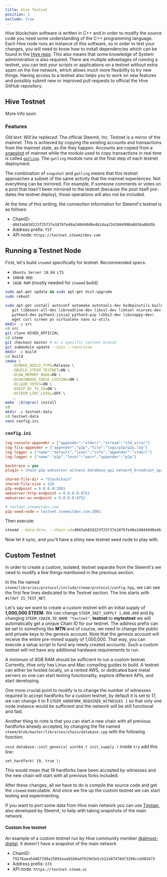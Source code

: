 ```yaml
---
title: Hive Testnet
position: 3
exclude: true
---
```


Hive blockchain software is written in C++ and in order to modify the source code you need some understanding of the C++ programming language. Each Hive node runs an instance of this software, so in order to test your changes, you will need to know how to install dependencies which can be found in the [Hive repo](https://github.com/steemit/steem/blob/master/doc/building.md). This also means that some knowledge of System administration is also required. There are multiple advantages of running a testnet, you can test your scripts or applications on a testnet without extra spam on the live network, which allows much more flexibility to try new things. Having access to a testnet also helps you to work on new features and possibly submit new or improved pull requests to official the Hive GitHub repository.

## Hive Testnet

More info soon


### Features

*Old text: Will be replaced:*
The official Steemit, Inc. Testnet is a mirror of the mainnet.  This is achieved by copying the existing accounts and transactions from the mainnet state, as the they happen.  Accounts are copied from a [snapshot](https://github.com/steemit/tinman#taking-a-snapshot) of mainnet while the module used to copy transactions in real time is called [`gatling`](https://github.com/steemit/tinman#gatling-transactions-from-mainnet).  The `gatling` module runs at the final step of each testnet deployment.

The combination of `snapshot` and `gatling` means that this testnet approaches a subset of the same activity that the mainnet experiences.  Not everything can be mirrored.  For example, if someone comments or votes on a post that hasn't been mirrored to the testnet (because the post itself pre-dates the testnet deploy), those operations will also not be included.

At the time of this writing, the connection information for Steemit's testnet is as follows:

* ChainID: `d043ab83d223f25f37e1876fe48a240d49d8e4b1daa2342064990a8036a8bb5b`
* Address prefix: `TST`
* API node: `https://testnet.steemitdev.com`

## Running a Testnet Node

First, let's build `steemd` specifically for testnet.  Recommended specs:

* `Ubuntu Server 18.04 LTS`
* `100GB HDD`
* `16GB RAM` (mostly needed for `steemd` build)

```bash
sudo apt-get update && sudo apt-get dist-upgrade
sudo reboot

sudo apt-get install autoconf automake autotools-dev bsdmainutils build-essential cmake doxygen \
   git libboost-all-dev libreadline-dev libssl-dev libtool ncurses-dev pbzip2 pkg-config \
   python3-dev python3-jinja2 python3-pip libbz2-dev libsnappy-dev\
   wget curl screen pv virtualenv nano xz-utils
mkdir -p src
cd src
git clone HIVED_OFFICIAL
cd steem
git checkout master # or a specific testnet branch
git submodule update --init --recursive
mkdir -p build
cd build
cmake \
   -DCMAKE_BUILD_TYPE=Release \
   -DBUILD_STEEM_TESTNET=ON \
   -DLOW_MEMORY_NODE=ON \
   -DCHAINBASE_CHECK_LOCKING=ON \
   -DCLEAR_VOTES=ON \
   -DSKIP_BY_TX_ID=ON \
   -DSTEEM_LINT_LEVEL=OFF \
   ..
make -j$(nproc) install
cd
mkdir -p testnet-data
cd testnet-data
nano config.ini
```

### `config.ini`

```ini
log-console-appender = {"appender":"stderr","stream":"std_error"}
log-file-appender = {"appender":"p2p","file":"logs/p2p/p2p.log"}
log-logger = {"name":"default","level":"info","appender":"stderr"}
log-logger = {"name":"p2p","level":"warn","appender":"p2p"}

backtrace = yes
plugin = chain p2p webserver witness database_api network_broadcast_api block_api

shared-file-dir = "blockchain"
shared-file-size = 12G
p2p-endpoint = 0.0.0.0:2001
webserver-http-endpoint = 0.0.0.0:8751
webserver-ws-endpoint = 0.0.0.0:8752

# testnet.steemitdev.com
p2p-seed-node = testnet.steemitdev.com:2001
```

Then execute:

```bash
steemd --data-dir=. --chain-id=d043ab83d223f25f37e1876fe48a240d49d8e4b1daa2342064990a8036a8bb5b
```

Now let it sync, and you'll have a shiny new testnet seed node to play with.

## Custom Testnet

In order to create a custom, isolated, testnet separate from the Steemit's we need to modify a few things mentioned in the previous section.

In the file named `steem/libraries/protocol/include/steem/protocol/config.hpp`, we can see the first few lines dedicated to the Testnet section. The line starts with `#ifdef IS_TEST_NET`.

Let's say we want to create a custom testnet with an initial supply of **1,000,000 STEEM**. We can change `STEEM_INIT_SUPPLY 1,000,000` and by changing `STEEM_CHAIN_ID_NAME "testnet"`, **testnet** to **mytestnet** we will automatically get a unique Chain ID for our testnet. The address prefix can be set to something like **MTN** and of course, we need to change the public and private keys to the genesis account. Note that the genesis account will receive the entire pre-mined supply of 1,000,000. That way, you can execute a setup script to fund any newly created accounts. Such a custom testnet will not have any additional hardware requirements to run.

A minimum of 8GB RAM should be sufficient to run a custom testnet. Currently, Hive only has Linux and Mac compiling guides to build. A testnet can either be hosted locally, on a rented AWS, or dedicated bare metal servers so one can start testing functionality, explore different APIs, and start developing.

One more crucial point to modify is to change the number of witnesses required to accept hardforks for a custom testnet, by default it is set to 17, we can change it to **1** `STEEM_HARDFORK_REQUIRED_WITNESSES 1` so that only one node instance would be sufficient and the network will be still functional and fast.

Another thing to note is that you can start a new chain with all previous hardforks already accepted, by changing the file named `steem/blob/master/libraries/chain/database.cpp` with the following function:

`void database::init_genesis( uint64_t init_supply )` inside `try` add this line:

`set_hardfork( 19, true );`

This would mean that 19 hardforks have been accepted by witnesses and the new chain will start with all previous forks included.

After these changes, all we have to do is compile the source code and get the `steemd` executable. And once we fire up the custom testnet we can start testing and experimenting.

If you want to port some data from Hive main network you can use [Tinman](https://github.com/steemit/tinman), also developed by Steemit, to help with taking snapshots of the main network.

#### Custom live testnet

An example of a custom testnet run by Hive community member [@almost-digital](https://steemit.com/@almost-digital). It doesn't have a snapshot of the main network

*   ChainID: `79276aea5d4877d9a25892eaa01b0adf019d3e5cb12a97478df3298ccdd01673`
*   Address prefix: `STX`
*   API node: `https://testnet.steem.vc`
